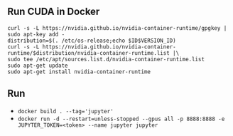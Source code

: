 
## Run CUDA in Docker


    curl -s -L https://nvidia.github.io/nvidia-container-runtime/gpgkey | sudo apt-key add -
    distribution=$(. /etc/os-release;echo $ID$VERSION_ID)
    curl -s -L https://nvidia.github.io/nvidia-container-runtime/$distribution/nvidia-container-runtime.list |\
    sudo tee /etc/apt/sources.list.d/nvidia-container-runtime.list
    sudo apt-get update
    sudo apt-get install nvidia-container-runtime


## Run

* `docker build . --tag='jupyter'`
* `docker run -d --restart=unless-stopped --gpus all -p 8888:8888 -e JUPYTER_TOKEN=<token> --name jupyter jupyter`
